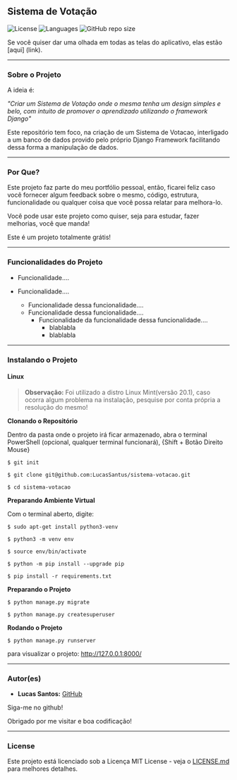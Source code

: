 ## Sistema de Votação

![License]()
![Languages](https://img.shields.io/github/languages/count/LucasSantus/sistema-votacao?style=social)
![GitHub repo size](https://img.shields.io/github/repo-size/LucasSantus/sistema-votacao?style=social)

Se você quiser dar uma olhada em todas as telas do aplicativo, elas estão [aqui] (link).

--------------------------------------------------------------------------------------

### Sobre o Projeto

A ideia é:

_"Criar um Sistema de Votação onde o mesma tenha um design simples e belo, com intuito de promover o aprendizado utilizando o framework Django"_

Este repositório tem foco, na criação de um Sistema de Votacao, interligado a um banco de dados provido pelo próprio Django Framework facilitando dessa forma a manipulação de dados.

--------------------------------------------------------------------------------------

### Por Que?

Este projeto faz parte do meu portfólio pessoal, então, ficarei feliz caso você fornecer algum feedback sobre o mesmo, código, estrutura, funcionalidade ou qualquer coisa que você possa relatar para melhora-lo.

Você pode usar este projeto como quiser, seja para estudar, fazer melhorias, você que manda!

Este é um projeto totalmente grátis!

--------------------------------------------------------------------------------------

### Funcionalidades do Projeto

- Funcionalidade....

- Funcionalidade....
	- Funcionalidade dessa funcionalidade....
	- Funcionalidade dessa funcionalidade....
		- Funcionalidade da funcionalidade dessa funcionalidade....
			- blablabla
			- blablabla	

--------------------------------------------------------------------------------------

### Instalando o Projeto

#### Linux

> **Observação:** Foi utilizado a distro Linux Mint(versão 20.1), caso ocorra algum problema na instalação, pesquise por conta própria a resolução do mesmo!

**Clonando o Repositório**

Dentro da pasta onde o projeto irá ficar armazenado, abra o terminal PowerShell (opcional, qualquer terminal funcionará), {Shift + Botão Direito Mouse}

```
$ git init

$ git clone git@github.com:LucasSantus/sistema-votacao.git

$ cd sistema-votacao
```

**Preparando Ambiente Virtual**

Com o terminal aberto, digite:

```
$ sudo apt-get install python3-venv

$ python3 -m venv env

$ source env/bin/activate

$ python -m pip install --upgrade pip

$ pip install -r requirements.txt
```

**Preparando o Projeto**

```
$ python manage.py migrate

$ python manage.py createsuperuser
```

**Rodando o Projeto**

```
$ python manage.py runserver
```

para visualizar o projeto: http://127.0.0.1:8000/

--------------------------------------------------------------------------------------

### Autor(es)
 
- **Lucas Santos:** [GitHub](https://github.com/LucasSantus)
 
Siga-me no github!

Obrigado por me visitar e boa codificação!

--------------------------------------------------------------------------------------

### License

Este projeto está licenciado sob a Licença MIT License - veja o [LICENSE.md](https://github.com/LucasSantus/sistema-votacao/blob/master/LICENSE) para melhores detalhes.
